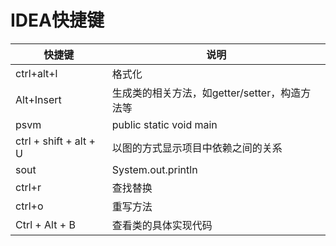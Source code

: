 # IDEA快捷键

| 快捷键                 | 说明                                          |
| ---------------------- | --------------------------------------------- |
| ctrl+alt+l             | 格式化                                        |
| Alt+Insert             | 生成类的相关方法，如getter/setter，构造方法等 |
| psvm                   | public static void main                       |
| ctrl + shift + alt + U | 以图的方式显示项目中依赖之间的关系            |
| sout                   | System.out.println                            |
| ctrl+r                 | 查找替换                                      |
| ctrl+o                 | 重写方法                                      |
| Ctrl + Alt + B         | 查看类的具体实现代码                          |




